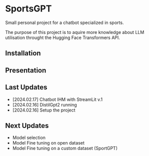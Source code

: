# SportsGPT
Small personal project for a chatbot specialized in sports. 

The purpose of this project is to aquire more knowledge about LLM utilisation throught the Hugging Face Transformers API.
## Installation

## Presentation

## Last Updates
- [2024.02.17] Chatbot IHM with StreamLit v.1
- [2024.02.16] DistilGpt2 running
- [2024.02.16] Setup the project

## Next Updates
- Model selection
- Model Fine tuning on open dataset
- Model Fine tuning on a custom dataset (SportGPT)